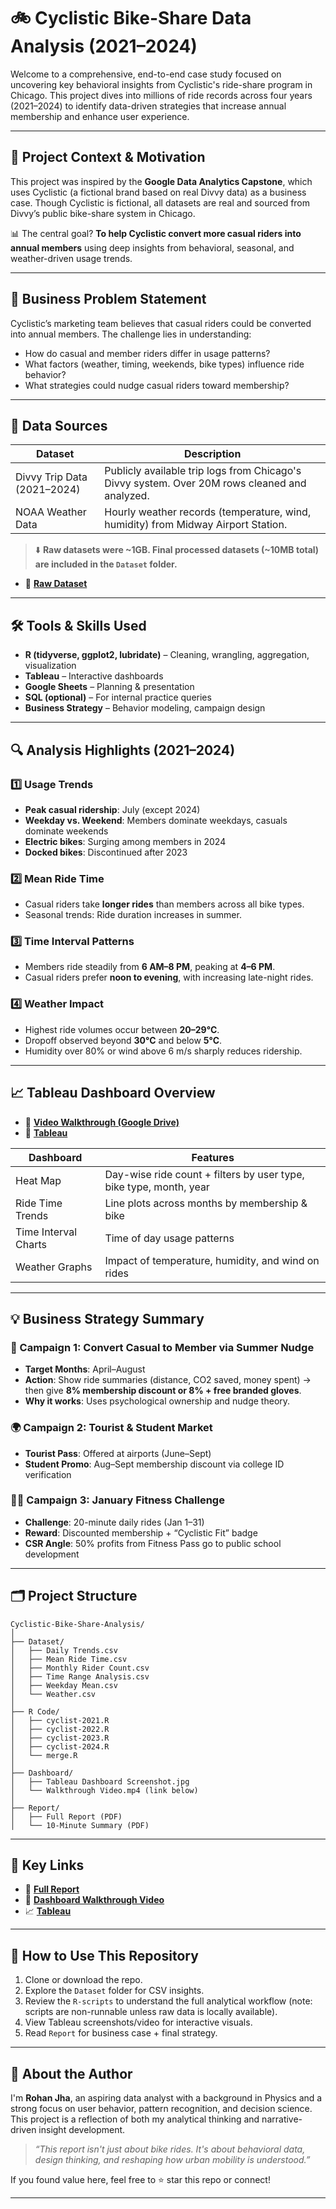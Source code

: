 # 🚲 Cyclistic Bike-Share Data Analysis (2021–2024)

Welcome to a comprehensive, end-to-end case study focused on uncovering key behavioral insights from Cyclistic's ride-share program in Chicago. This project dives into millions of ride records across four years (2021–2024) to identify data-driven strategies that increase annual membership and enhance user experience.

---

## 📌 Project Context & Motivation

This project was inspired by the **Google Data Analytics Capstone**, which uses Cyclistic (a fictional brand based on real Divvy data) as a business case. Though Cyclistic is fictional, all datasets are real and sourced from Divvy’s public bike-share system in Chicago.

📊 The central goal? **To help Cyclistic convert more casual riders into annual members** using deep insights from behavioral, seasonal, and weather-driven usage trends.

---

## 💼 Business Problem Statement

Cyclistic’s marketing team believes that casual riders could be converted into annual members. The challenge lies in understanding:

* How do casual and member riders differ in usage patterns?
* What factors (weather, timing, weekends, bike types) influence ride behavior?
* What strategies could nudge casual riders toward membership?

---

## 📂 Data Sources

| Dataset                     | Description                                                                                   |
| --------------------------- | --------------------------------------------------------------------------------------------- |
| Divvy Trip Data (2021–2024) | Publicly available trip logs from Chicago's Divvy system. Over 20M rows cleaned and analyzed. |
| NOAA Weather Data           | Hourly weather records (temperature, wind, humidity) from Midway Airport Station.             |

> ⬇️ **Raw datasets were \~1GB. Final processed datasets (\~10MB total) are included in the `Dataset` folder.**

* 🔗 **[Raw Dataset](https://divvy-tripdata.s3.amazonaws.com/index.html)**

---

## 🛠️ Tools & Skills Used

* **R (tidyverse, ggplot2, lubridate)** – Cleaning, wrangling, aggregation, visualization
* **Tableau** – Interactive dashboards
* **Google Sheets** – Planning & presentation
* **SQL (optional)** – For internal practice queries
* **Business Strategy** – Behavior modeling, campaign design

---

## 🔍 Analysis Highlights (2021–2024)

### 1️⃣ Usage Trends

* **Peak casual ridership**: July (except 2024)
* **Weekday vs. Weekend**: Members dominate weekdays, casuals dominate weekends
* **Electric bikes**: Surging among members in 2024 
* **Docked bikes**: Discontinued after 2023

### 2️⃣ Mean Ride Time

* Casual riders take **longer rides** than members across all bike types.
* Seasonal trends: Ride duration increases in summer.

### 3️⃣ Time Interval Patterns

* Members ride steadily from **6 AM–8 PM**, peaking at **4–6 PM**.
* Casual riders prefer **noon to evening**, with increasing late-night rides.

### 4️⃣ Weather Impact

* Highest ride volumes occur between **20–29°C**.
* Dropoff observed beyond **30°C** and below **5°C**.
* Humidity over 80% or wind above 6 m/s sharply reduces ridership.

---

## 📈 Tableau Dashboard Overview

* 🔗 **[Video Walkthrough (Google Drive)](https://drive.google.com/file/d/1bbQvFRJ6trD9dfYsgzhKXg4Z4KxpQUa9/view?usp=sharing)**
* 🔗 **[Tableau](https://public.tableau.com/views/CyclisticTheWayofLife_17400687878700/CyclisticRideTrends?:language=en-US&:sid=&:redirect=auth&:display_count=n&:origin=viz_share_link)**

| Dashboard            | Features                                                           |
| -------------------- | ------------------------------------------------------------------ |
| Heat Map             | Day-wise ride count + filters by user type, bike type, month, year |
| Ride Time Trends     | Line plots across months by membership & bike                      |
| Time Interval Charts | Time of day usage patterns                                         |
| Weather Graphs       | Impact of temperature, humidity, and wind on rides                 |

---

## 💡 Business Strategy Summary

### 🎯 Campaign 1: Convert Casual to Member via Summer Nudge

* **Target Months**: April–August
* **Action**: Show ride summaries (distance, CO2 saved, money spent) → then give **8% membership discount or 8% + free branded gloves**.
* **Why it works**: Uses psychological ownership and nudge theory.

### 🌍 Campaign 2: Tourist & Student Market

* **Tourist Pass**: Offered at airports (June–Sept)
* **Student Promo**: Aug–Sept membership discount via college ID verification

### 🏋️‍♂️ Campaign 3: January Fitness Challenge

* **Challenge**: 20-minute daily rides (Jan 1–31)
* **Reward**: Discounted membership + “Cyclistic Fit” badge
* **CSR Angle**: 50% profits from Fitness Pass go to public school development

---

## 🗂️ Project Structure

```
Cyclistic-Bike-Share-Analysis/
│
├── Dataset/
│   ├── Daily Trends.csv
│   ├── Mean Ride Time.csv
│   ├── Monthly Rider Count.csv
│   ├── Time Range Analysis.csv
│   ├── Weekday Mean.csv
│   └── Weather.csv
│
├── R Code/
│   ├── cyclist-2021.R
│   ├── cyclist-2022.R
│   ├── cyclist-2023.R
│   ├── cyclist-2024.R
│   └── merge.R
│
├── Dashboard/
│   ├── Tableau Dashboard Screenshot.jpg
│   └── Walkthrough Video.mp4 (link below)
│
├── Report/
│   ├── Full Report (PDF)
│   └── 10-Minute Summary (PDF)
```

---

## 📎 Key Links

* 📘 **[Full Report](https://drive.google.com/file/d/1fN34FFa4RSH2AJX2jWp9xAJYI0lxEYzl/view?usp=sharing)**
* 🎥 **[Dashboard Walkthrough Video](https://drive.google.com/file/d/1bbQvFRJ6trD9dfYsgzhKXg4Z4KxpQUa9/view?usp=sharing)**
* 📈 **[Tableau](https://public.tableau.com/views/CyclisticTheWayofLife_17400687878700/CyclisticRideTrends?:language=en-US&:sid=&:redirect=auth&:display_count=n&:origin=viz_share_link)**

---

## 🚀 How to Use This Repository

1. Clone or download the repo.
2. Explore the `Dataset` folder for CSV insights.
3. Review the `R-scripts` to understand the full analytical workflow (note: scripts are non-runnable unless raw data is locally available).
4. View Tableau screenshots/video for interactive visuals.
5. Read `Report` for business case + final strategy.

---

## 👤 About the Author

I'm **Rohan Jha**, an aspiring data analyst with a background in Physics and a strong focus on user behavior, pattern recognition, and decision science. This project is a reflection of both my analytical thinking and narrative-driven insight development.

> *“This report isn't just about bike rides. It's about behavioral data, design thinking, and reshaping how urban mobility is understood.”*

If you found value here, feel free to ⭐ star this repo or connect!

---
